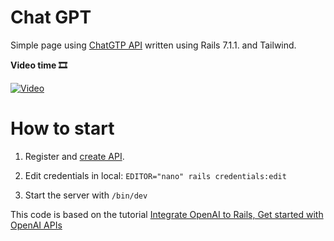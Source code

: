 # Chat GPT

Simple page using [ChatGTP API](https://platform.openai.com/docs/introduction) written using Rails 7.1.1. and Tailwind.

**Video time 🎞️**

[![Video](https://img.youtube.com/vi/Dxyr33f7UK8/hqdefault.jpg)](https://youtu.be/Dxyr33f7UK8)

# How to start

1. Register and [create API](https://platform.openai.com/docs/introduction).

2. Edit credentials in local:
`EDITOR="nano" rails credentials:edit`

3. Start the server with `/bin/dev`

This code is based on the tutorial [Integrate OpenAI to Rails, Get started with OpenAI APIs](https://enlear.academy/integrate-openai-to-rails-3cd148786b49)
